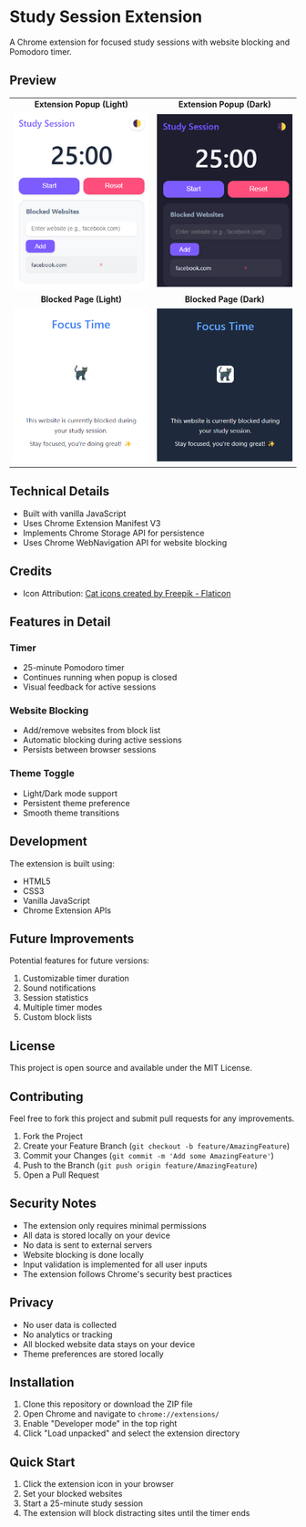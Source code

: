 # Study Session Extension

A Chrome extension for focused study sessions with website blocking and Pomodoro timer.

## Preview

<div align="center">
<table>
  <tr>
    <td align="center"><strong>Extension Popup (Light)</strong></td>
    <td align="center"><strong>Extension Popup (Dark)</strong></td>
  </tr>
  <tr>
    <td><img src="assets/Screenshot1.png" width="400"/></td>
    <td><img src="assets/Screenshot1dark.png" width="400"/></td>
  </tr>
  <tr>
    <td align="center"><strong>Blocked Page (Light)</strong></td>
    <td align="center"><strong>Blocked Page (Dark)</strong></td>
  </tr>
  <tr>
    <td><img src="assets/Screenshot2.png" width="400"/></td>
    <td><img src="assets/Screenshot2dark.png" width="400"/></td>
  </tr>
</table>
</div>

## Technical Details

- Built with vanilla JavaScript
- Uses Chrome Extension Manifest V3
- Implements Chrome Storage API for persistence
- Uses Chrome WebNavigation API for website blocking

## Credits

- Icon Attribution: <a href="https://www.flaticon.com/free-icons/cat" title="cat icons">Cat icons created by Freepik - Flaticon</a>

## Features in Detail

### Timer
- 25-minute Pomodoro timer
- Continues running when popup is closed
- Visual feedback for active sessions

### Website Blocking
- Add/remove websites from block list
- Automatic blocking during active sessions
- Persists between browser sessions

### Theme Toggle
- Light/Dark mode support
- Persistent theme preference
- Smooth theme transitions

## Development

The extension is built using:
- HTML5
- CSS3
- Vanilla JavaScript
- Chrome Extension APIs

## Future Improvements

Potential features for future versions:
1. Customizable timer duration
2. Sound notifications
3. Session statistics
4. Multiple timer modes
5. Custom block lists

## License

This project is open source and available under the MIT License.

## Contributing

Feel free to fork this project and submit pull requests for any improvements.

1. Fork the Project
2. Create your Feature Branch (`git checkout -b feature/AmazingFeature`)
3. Commit your Changes (`git commit -m 'Add some AmazingFeature'`)
4. Push to the Branch (`git push origin feature/AmazingFeature`)
5. Open a Pull Request 

## Security Notes

- The extension only requires minimal permissions
- All data is stored locally on your device
- No data is sent to external servers
- Website blocking is done locally
- Input validation is implemented for all user inputs
- The extension follows Chrome's security best practices

## Privacy

- No user data is collected
- No analytics or tracking
- All blocked website data stays on your device
- Theme preferences are stored locally 

## Installation

1. Clone this repository or download the ZIP file
2. Open Chrome and navigate to `chrome://extensions/`
3. Enable "Developer mode" in the top right
4. Click "Load unpacked" and select the extension directory

## Quick Start

1. Click the extension icon in your browser
2. Set your blocked websites
3. Start a 25-minute study session
4. The extension will block distracting sites until the timer ends 